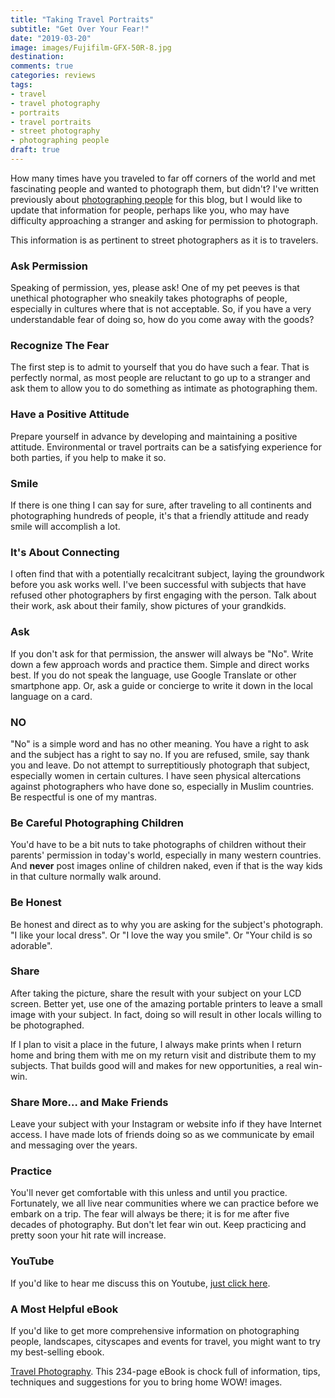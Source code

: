 ```yaml
---
title: "Taking Travel Portraits"
subtitle: "Get Over Your Fear!"
date: "2019-03-20"
image: images/Fujifilm-GFX-50R-8.jpg
destination:
comments: true
categories: reviews
tags:
- travel
- travel photography
- portraits
- travel portraits
- street photography
- photographing people
draft: true
---
```


How many times have you traveled to far off corners of the world and met fascinating people and wanted to photograph them, but didn't? I've written previously about [photographing people](https://lesterpickerphoto.com/2010/02/13/photographing-people/) for this blog, but I would like to update that information for people, perhaps like you, who may have difficulty approaching a stranger and asking for permission to photograph. 

This information is as pertinent to street photographers as it is to travelers. 

### Ask Permission

Speaking of permission, yes, please ask! One of my pet peeves is that unethical photographer who sneakily takes photographs of people, especially in cultures where that is not acceptable. So, if you have a very understandable fear of doing so, how do you come away with the goods?  

### Recognize The Fear

The first step is to admit to yourself that you do have such a fear. That is perfectly normal, as most people are reluctant to go up to a stranger and ask them to allow you to do something as intimate as photographing them. 

### Have a Positive Attitude

Prepare yourself in advance by developing and maintaining a positive attitude. Environmental or travel portraits can be a satisfying experience for both parties, if you help to make it so. 

### Smile

If there is one thing I can say for sure, after traveling to all continents and photographing hundreds of people, it's that a friendly attitude and ready smile will accomplish a lot. 

### It's About Connecting

I often find that with a potentially recalcitrant subject, laying the groundwork before you ask works well. I've been successful with subjects that have refused other photographers by first engaging with the person. Talk about their work, ask about their family, show pictures of your grandkids. 


### Ask

If you don't ask for that permission, the answer will always be "No". Write down a few approach words and practice them. Simple and direct works best. If you do not speak the language, use Google Translate or other smartphone app. Or, ask a guide or concierge to write it down in the local language on a card. 

### NO

"No" is a simple word and has no other meaning. You have a right to ask and the subject has a right to say no. If you are refused, smile, say thank you and leave. Do not attempt to surreptitiously photograph that subject, especially women in certain cultures. I have seen physical altercations against photographers who have done so, especially in Muslim countries. Be respectful is one of my mantras. 

### Be Careful Photographing Children

You'd have to be a bit nuts to take photographs of children without their parents' permission in today's world, especially in many western countries. And **never** post images online of children naked, even if that is the way kids in that culture normally walk around. 

### Be Honest

Be honest and direct as to why you are asking for the subject's photograph. "I like your local dress". Or "I love the way you smile". Or "Your child is so adorable".

### Share

After taking the picture, share the result with your subject on your LCD screen. Better yet, use one of the amazing portable printers to leave a small image with your subject. In fact, doing so will result in other locals willing to be photographed. 

If I plan to visit a place in the future, I always make prints when I return home and bring them with me on my return visit and distribute them to my subjects. That builds good will and makes for new opportunities, a real win-win. 

### Share More… and Make Friends

Leave your subject with your Instagram or website info if they have Internet access. I have made lots of friends doing so as we communicate by email and messaging over the years. 

### Practice

You'll never get comfortable with this unless and until you practice. Fortunately, we all live near communities where we can practice before we embark on a trip. The fear will always be there; it is for me after five decades of photography. But don't let fear win out. Keep practicing and pretty soon your hit rate will increase. 

### YouTube

If you'd like to hear me discuss this on Youtube, [just click here](). 

### A Most Helpful eBook

If you'd like to get more comprehensive information on photographing people, landscapes, cityscapes and events for travel, you might want to try my best-selling ebook. 

[Travel Photography](https://lesterpickerphoto.com/products/travel-photography-ebook/). This 234-page eBook is chock full of information, tips, techniques and suggestions for you to bring home WOW! images. 












